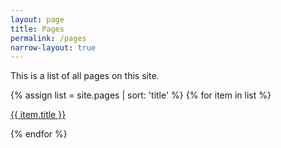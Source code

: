 ```yaml
---
layout: page
title: Pages
permalink: /pages
narrow-layout: true
---
```


This is a list of all pages on this site.

{% assign list = site.pages | sort: 'title' %}
{% for item in list %}
  <p><a href="{{ item.url }}">{{ item.title }}</a></p>
{% endfor %}

